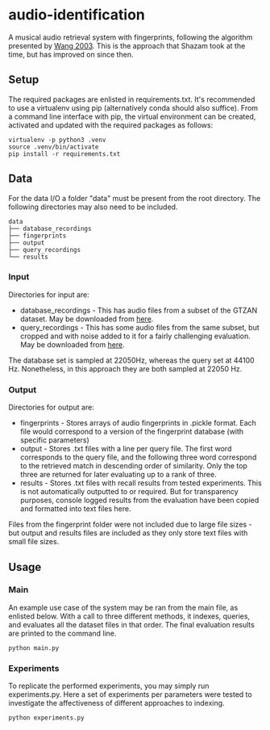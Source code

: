 # audio-identification
A musical audio retrieval system with fingerprints, following the algorithm presented by [Wang 2003](https://www.researchgate.net/publication/220723446_An_Industrial_Strength_Audio_Search_Algorithm). This is the approach that Shazam took at the time, but has improved on since then.

## Setup
The required packages are enlisted in requirements.txt. It's recommended to use a virtualenv using pip (alternatively conda should also suffice).  From a command line interface with pip, the virtual environment can be created, activated and updated with the required packages as follows:

```
virtualenv -p python3 .venv
source .venv/bin/activate
pip install -r requirements.txt
```

## Data

For the data I/O a folder "data" must be present from the root directory. The following directories may also need to be included.

```
data
├── database_recordings
├── fingerprints
├── output
├── query_recordings
└── results
```

### Input

Directories for input are:

* database_recordings - This has audio files from a subset of the GTZAN dataset. May be downloaded from [here](https://collect.qmul.ac.uk/down?t=R8SDLMOKUOSCD2VB/6P63FFT4AN0581R7V49FJKO).
* query_recordings - This has some audio files from the same subset, but cropped and with noise added to it for a fairly challenging evaluation. May be downloaded from [here](https://collect.qmul.ac.uk/down?t=450TPH3RDUJNA920/6P4TNTJT7GSTR7NUC226IJ8).

The database set is sampled at 22050Hz, whereas the query set at 44100 Hz. Nonetheless, in this approach they are both sampled at 22050 Hz.

### Output

Directories for output are:

* fingerprints - Stores arrays of audio fingerprints in .pickle format. Each file would correspond to a version of the fingerprint database (with specific parameters)
* output - Stores .txt files with a line per query file. The first word corresponds to the query file, and the following three word correspond to the retrieved match in descending order of similarity. Only the top three are returned for later evaluating up to a rank of three.
* results - Stores .txt files with recall results from tested experiments. This is not automatically outputted to or required. But for transparency purposes, console logged results from the evaluation have been copied and formatted into text files here.

Files from the fingerprint folder were not included due to large file sizes - but output and results files are included as they only store text files with small file sizes.

## Usage

### Main

An example use case of the system may be ran from the main file, as enlisted below. With a call to three different methods, it indexes, queries, and evaluates all the dataset files in that order. The final evaluation results are printed to the command line.

```
python main.py
```

### Experiments

To replicate the performed experiments, you may simply run experiments.py. Here a set of experiments per parameters were tested to investigate the affectiveness of different approaches to indexing. 

```
python experiments.py
```